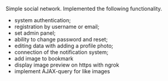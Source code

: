 Simple social network. Implemented the following functionality.

- system authentication;
- registration by username or email;
- set admin panel;
- ability to change password and reset;
- editing data with adding a profile photo; 
- connection of the notification system;
- add image to bookmark
- display image preview on https with ngrok
- implement AJAX-query for like images